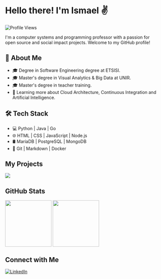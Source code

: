 # Hello there! I'm Ismael ✌️

![Profile Views](https://komarev.com/ghpvc/?username=ipererol&color=blue)

I'm a computer systems and programming professor with a passion for open source and social impact projects. Welcome to my GitHub profile!

## 👾 About Me

- 🎓 Degree in Software Engineering degree at ETSISI.
- 🎓 Master's degree in Visual Analytics & Big Data at UNIR.
- 🎓 Master's degree in teacher training.
- 🌱 Learning more about Cloud Architecture, Continuous Integration and Artificial Intelligence.

## 🛠  Tech Stack

- 💻 Python | Java | Go
- 🌐 HTML | CSS | JavaScript | Node.js
- 🛢 MaríaDB | PostgreSQL | MongoDB
- 🔧 Git | Markdown | Docker

## My Projects

<a href="https://github.com/ipererol/ipererol">
  <img align="center" src="https://github-readme-stats.vercel.app/api/pin/?username=ipererol&repo=ipererol&theme=transparent" />
</a>



## GitHub Stats

<img height=150 align="center" src="https://github-readme-stats.vercel.app/api?username=ipererol&show_icons=true&theme=transparent" />
<img height=150 align="center" src="https://github-readme-stats.vercel.app/api/top-langs/?username=ipererol&layout=compact&theme=transparent" />

## Connect with Me
[![LinkedIn](https://img.shields.io/badge/LinkedIn-Ismael%20P%C3%A9rez%20Rold%C3%A1n-blue?style=flat-square&logo=linkedin)](https://www.linkedin.com/in/iperz/)